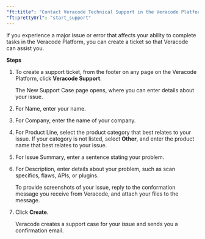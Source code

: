 ```yaml
---
"ft:title": "Contact Veracode Technical Support in the Veracode Platform"
"ft:prettyUrl": "start_support"
---
```

If you experience a major issue or error that affects your ability to complete tasks in the Veracode Platform, you can create a ticket so that Veracode can assist you.

<p font-size="13pt"><b>Steps</b></p>

1.  To create a support ticket, from the footer on any page on the Veracode Platform, click **Veracode Support**.

    The New Support Case page opens, where you can enter details about your issue.

2.  For Name, enter your name.

3.  For Company, enter the name of your company.

4.  For Product Line, select the product category that best relates to your issue. If your category is not listed, select **Other**, and enter the product name that best relates to your issue.

5.  For Issue Summary, enter a sentence stating your problem.

6.  For Description, enter details about your problem, such as scan specifics, flaws, APIs, or plugins.

    To provide screenshots of your issue, reply to the conformation message you receive from Veracode, and attach your files to the message.

7.  Click **Create**.

    Veracode creates a support case for your issue and sends you a confirmation email.